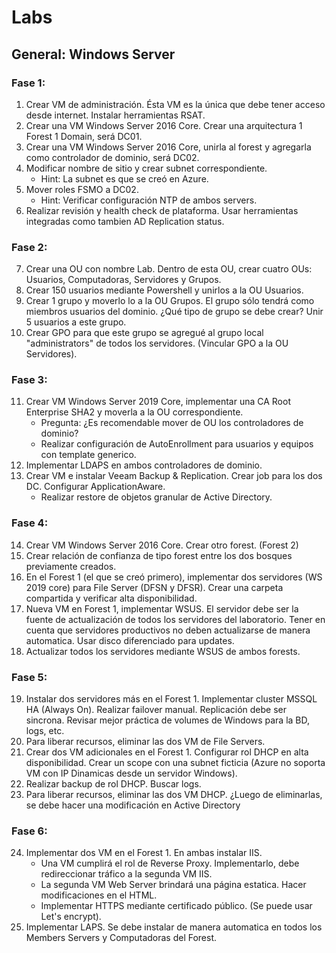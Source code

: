 # Labs

## General: Windows Server

### Fase 1:
1. Crear VM de administración. Ésta VM es la única que debe tener acceso desde internet. Instalar herramientas RSAT.
2. Crear una VM Windows Server 2016 Core. Crear una arquitectura 1 Forest 1 Domain, será DC01. 
3. Crear una VM Windows Server 2016 Core, unirla al forest y agregarla como controlador de dominio, será DC02.
4. Modificar nombre de sitio y crear subnet correspondiente.
   * Hint: La subnet es que se creó en Azure.
5. Mover roles FSMO a DC02.
    * Hint: Verificar configuración NTP de ambos servers.
6. Realizar revisión y health check de plataforma. Usar herramientas integradas como tambien AD Replication status.

### Fase 2:

7. Crear una OU con nombre Lab. Dentro de esta OU, crear cuatro OUs: Usuarios, Computadoras, Servidores y Grupos.
8. Crear 150 usuarios mediante Powershell y unirlos a la OU Usuarios.
9. Crear 1 grupo y moverlo lo a la OU Grupos. El grupo sólo tendrá como miembros usuarios del dominio. ¿Qué tipo de grupo se debe crear? Unir 5 usuarios a este grupo.
10. Crear GPO para que este grupo se agregué al grupo local "administrators" de todos los servidores. (Vincular GPO a la OU Servidores).

### Fase 3:

11. Crear VM Windows Server 2019 Core, implementar una CA Root Enterprise SHA2 y moverla  a la OU correspondiente.
    * Pregunta: ¿Es recomendable mover de OU los controladores de dominio?
    * Realizar configuración de AutoEnrollment para usuarios y equipos con template generico.
12. Implementar LDAPS en ambos controladores de dominio.
13. Crear VM e instalar Veeam Backup & Replication. Crear job para los dos DC. Configurar ApplicationAware.
    * Realizar restore de objetos granular de Active Directory.
    
### Fase 4:   

14. Crear VM Windows Server 2016 Core. Crear otro forest. (Forest 2)
15. Crear relación de confianza de tipo forest entre los dos bosques previamente creados.
16. En el Forest 1 (el que se creó primero), implementar dos servidores (WS 2019 core) para File Server (DFSN y DFSR). Crear una carpeta compartida y verificar alta disponibilidad.
17. Nueva VM en Forest 1, implementar WSUS. El servidor debe ser la fuente de actualización de todos los servidores del laboratorio. Tener en cuenta que servidores productivos no deben actualizarse de manera automatica. Usar disco diferenciado para updates.
18. Actualizar todos los servidores mediante WSUS de ambos forests. 

### Fase 5:

19. Instalar dos servidores más en el Forest 1. Implementar cluster MSSQL HA (Always On). Realizar failover manual. Replicación debe ser sincrona. Revisar mejor práctica de volumes de Windows para la BD, logs, etc.
20. Para liberar recursos, eliminar las dos VM de File Servers.
21. Crear dos VM adicionales en el Forest 1. Configurar rol DHCP en alta disponibilidad. Crear un scope con una subnet ficticia (Azure no soporta VM con IP Dinamicas desde un servidor Windows).
22. Realizar backup de rol DHCP. Buscar logs.
23. Para liberar recursos, eliminar las dos VM DHCP. ¿Luego de eliminarlas, se debe hacer una modificación en Active Directory

### Fase 6:
24. Implementar dos VM  en el Forest 1. En ambas instalar IIS.
    * Una VM cumplirá el rol de Reverse Proxy. Implementarlo, debe redireccionar tráfico a la segunda VM IIS.
    * La segunda VM Web Server brindará una página estatica. Hacer modificaciones en el HTML.
    * Implementar HTTPS mediante certificado público. (Se puede usar Let's encrypt).
25. Implementar LAPS. Se debe instalar de manera automatica en todos los Members Servers y Computadoras del Forest.
